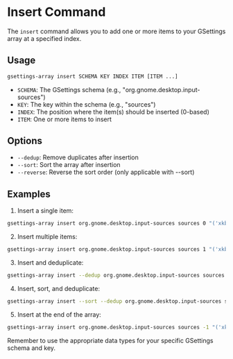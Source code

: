 # Insert Command

The `insert` command allows you to add one or more items to your GSettings array at a specified index.

## Usage

```bash
gsettings-array insert SCHEMA KEY INDEX ITEM [ITEM ...]
```

- `SCHEMA`: The GSettings schema (e.g., "org.gnome.desktop.input-sources")
- `KEY`: The key within the schema (e.g., "sources")
- `INDEX`: The position where the item(s) should be inserted (0-based)
- `ITEM`: One or more items to insert

## Options

- `--dedup`: Remove duplicates after insertion
- `--sort`: Sort the array after insertion
- `--reverse`: Reverse the sort order (only applicable with --sort)

## Examples

1. Insert a single item:

```bash
gsettings-array insert org.gnome.desktop.input-sources sources 0 "('xkb', 'us')"
```

2. Insert multiple items:

```bash
gsettings-array insert org.gnome.desktop.input-sources sources 1 "('xkb', 'de')" "('xkb', 'fr')"
```

3. Insert and deduplicate:

```bash
gsettings-array insert --dedup org.gnome.desktop.input-sources sources 0 "('xkb', 'us')"
```

4. Insert, sort, and deduplicate:

```bash
gsettings-array insert --sort --dedup org.gnome.desktop.input-sources sources 0 "('xkb', 'es')"
```

5. Insert at the end of the array:

```bash
gsettings-array insert org.gnome.desktop.input-sources sources -1 "('xkb', 'it')"
```

Remember to use the appropriate data types for your specific GSettings schema and key.
